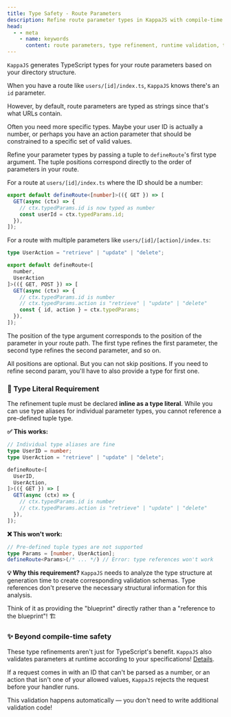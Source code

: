 ```yaml
---
title: Type Safety - Route Parameters
description: Refine route parameter types in KappaJS with compile-time TypeScript checking and automatic runtime validation using defineRoute type arguments and TRefine constraints.
head:
  - - meta
    - name: keywords
      content: route parameters, type refinement, runtime validation, typed params, url parameters, parameter validation, TRefine, typescript routes
---
```


`KappaJS` generates TypeScript types for your route parameters based on your directory structure.

When you have a route like `users/[id]/index.ts`, `KappaJS` knows there's an `id` parameter.

However, by default, route parameters are typed as strings since that's what URLs contain.

Often you need more specific types. Maybe your user ID is actually a number,
or perhaps you have an action parameter that should be constrained to a specific set of valid values.

Refine your parameter types by passing a tuple to `defineRoute`'s first type argument.
The tuple positions correspond directly to the order of parameters in your route.

For a route at `users/[id]/index.ts` where the ID should be a number:

```ts [api/users/[id]/index.ts]
export default defineRoute<[number]>(({ GET }) => [
  GET(async (ctx) => {
    // ctx.typedParams.id is now typed as number
    const userId = ctx.typedParams.id;
  }),
]);
```

For a route with multiple parameters like `users/[id]/[action]/index.ts`:

```ts [api/users/[id]/[action]/index.ts]
type UserAction = "retrieve" | "update" | "delete";

export default defineRoute<[
  number,
  UserAction
]>(({ GET, POST }) => [
  GET(async (ctx) => {
    // ctx.typedParams.id is number
    // ctx.typedParams.action is "retrieve" | "update" | "delete"
    const { id, action } = ctx.typedParams;
  }),
]);
```

The position of the type argument corresponds to the position of the parameter in your route path.
The first type refines the first parameter, the second type refines the second parameter, and so on.

All positions are optional. But you can not skip positions.
If you need to refine second param, you'll have to also provide a type for first one.

### 🎯 Type Literal Requirement

The refinement tuple must be declared **inline as a type literal**.
While you can use type aliases for individual parameter types, you cannot reference a pre-defined tuple type.

**✅ This works:**
```ts [api/example/index.ts]
// Individual type aliases are fine
type UserID = number;
type UserAction = "retrieve" | "update" | "delete";

defineRoute<[
  UserID,
  UserAction,
]>(({ GET }) => [
  GET(async (ctx) => {
    // ctx.typedParams.id is number
    // ctx.typedParams.action is "retrieve" | "update" | "delete"
  }),
]);
```

**❌ This won't work:**
```ts [api/example/index.ts]
// Pre-defined tuple types are not supported
type Params = [number, UserAction];
defineRoute<Params>(/* ... */) // Error: type references won't work
```

**💡 Why this requirement?**
`KappaJS` needs to analyze the type structure at generation time to create corresponding validation schemas.
Type references don't preserve the necessary structural information for this analysis.

Think of it as providing the "blueprint" directly rather than a "reference to the blueprint"! 🏗️

### ✨ Beyond compile-time safety

These type refinements aren't just for TypeScript's benefit.
`KappaJS` also validates parameters at runtime according to your specifications!
[Details](/validation/params).

If a request comes in with an ID that can't be parsed as a number,
or an action that isn't one of your allowed values, `KappaJS` rejects the request before your handler runs.

This validation happens automatically — you don't need to write additional validation code!

